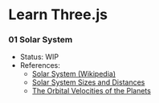 # Learn Three.js

### 01 Solar System

- Status: WIP
- References:
  - [Solar System (Wikipedia)](https://en.wikipedia.org/wiki/Solar_System)
  - [Solar System Sizes and Distances](https://www.jpl.nasa.gov/edu/pdfs/scaless_reference.pdf)
  - [The Orbital Velocities of the Planets](https://www.sjsu.edu/faculty/watkins/orbital.htm)